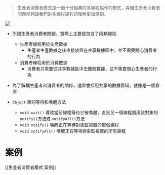> 生產者消費者模式是一個十分經典的多線程協作的模式，弄懂生產者消費者問題能夠讓我們對多線程編程的理解更加深刻。


![](https://i.imgur.com/Y8tdwjh.png)
- 所謂生產者消費者問題，實際上主要是包含了兩類線程: 
	- 生產者線程用於生產數據
		- 生產者生產數據之後直接放置在共享數據區中，並不需要關心消費者的行為
	- 消費者線程用於消費數據
		- 消費者只需要從共享數據區中去獲取數據，並不需要關心生產者的行為
- 為了解耦生產者和消費者的關係，通常會採用共享的數據區域，就像是一個倉庫


- `Object` 類的等待和喚醒方法
	- `void	wait()`	導致當前線程等待它被喚醒，直到另一個線程調用該對象的 `notify()`方法或 `notifyAll()`方法
	- `void notify()` 喚醒正在等待對象監視器的單個線程
	- `void notifyAll()` 喚醒正在等待對象監視器的所有線程


# 案例
[[生產者消費者模式 案例]]